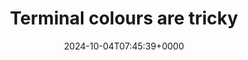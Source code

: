 ---
title: Terminal colours are tricky
slug: 20241004T074539
date: 2024-10-04T07:45:39+0000
params:
  url: https://jvns.ca/blog/2024/10/01/terminal-colours/
tags:
- tui
- to-read
---